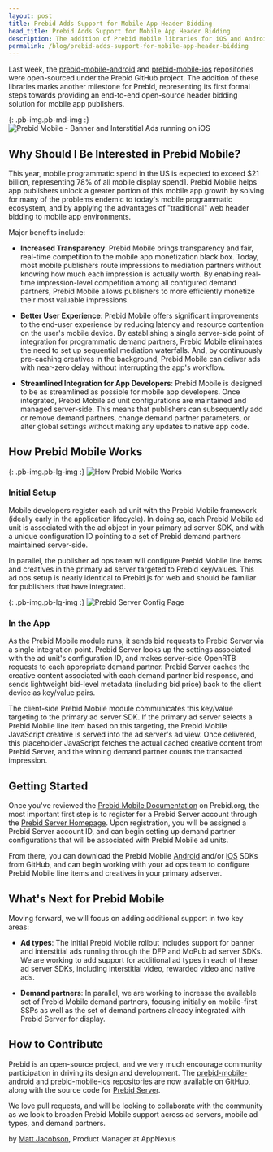 ```yaml
---
layout: post
title: Prebid Adds Support for Mobile App Header Bidding
head_title: Prebid Adds Support for Mobile App Header Bidding
description: The addition of Prebid Mobile libraries for iOS and Android marks another milestone for Prebid, representing its first formal steps towards providing an end-to-end open-source header bidding solution for mobile app publishers.
permalink: /blog/prebid-adds-support-for-mobile-app-header-bidding
---
```


Last week, the [prebid-mobile-android](https://github.com/prebid/prebid-mobile-android) and [prebid-mobile-ios](https://github.com/prebid/prebid-mobile-ios) repositories were open-sourced under the Prebid GitHub project. The addition of these libraries marks another milestone for Prebid, representing its first formal steps towards providing an end-to-end open-source header bidding solution for mobile app publishers.

{: .pb-img.pb-md-img :}
![Prebid Mobile - Banner and Interstitial Ads running on iOS]({{site.baseurl}}/assets/images/blog/prebid-mobile-ios-banner-and-interstitial.png)

## Why Should I Be Interested in Prebid Mobile?

This year, mobile programmatic spend in the US is expected to exceed $21 billion, representing 78% of all mobile display spend1. Prebid Mobile helps app publishers unlock a greater portion of this mobile app growth by solving for many of the problems endemic to today's mobile programmatic ecosystem, and by applying the advantages of "traditional" web header bidding to mobile app environments.

Major benefits include:

- **Increased Transparency**: Prebid Mobile brings transparency and fair, real-time competition to the mobile app monetization black box. Today, most mobile publishers route impressions to mediation partners without knowing how much each impression is actually worth. By enabling real-time impression-level competition among all configured demand partners, Prebid Mobile allows publishers to more efficiently monetize their most valuable impressions.

- **Better User Experience**: Prebid Mobile offers significant improvements to the end-user experience by reducing latency and resource contention on the user's mobile device. By establishing a single server-side point of integration for programmatic demand partners, Prebid Mobile eliminates the need to set up sequential mediation waterfalls. And, by continuously pre-caching creatives in the background, Prebid Mobile can deliver ads with near-zero delay without interrupting the app's workflow.

- **Streamlined Integration for App Developers**: Prebid Mobile is designed to be as streamlined as possible for mobile app developers. Once integrated, Prebid Mobile ad unit configurations are maintained and managed server-side. This means that publishers can subsequently add or remove demand partners, change demand partner parameters, or alter global settings without making any updates to native app code.

## How Prebid Mobile Works

{: .pb-img.pb-lg-img :}
![How Prebid Mobile Works]({{site.baseurl}}/assets/images/blog/prebid-mobile-how-it-works.png)

### Initial Setup

Mobile developers register each ad unit with the Prebid Mobile framework (ideally early in the application lifecycle). In doing so, each Prebid Mobile ad unit is associated with the ad object in your primary ad server SDK, and with a unique configuration ID pointing to a set of Prebid demand partners maintained server-side.

In parallel, the publisher ad ops team will configure Prebid Mobile line items and creatives in the primary ad server targeted to Prebid key/values. This ad ops setup is nearly identical to Prebid.js for web and should be familiar for publishers that have integrated.

{: .pb-img.pb-lg-img :}
![Prebid Server Config Page]({{site.baseurl}}/assets/images/blog/prebid-server-config-page.png)

### In the App

As the Prebid Mobile module runs, it sends bid requests to Prebid Server via a single integration point. Prebid Server looks up the settings associated with the ad unit's configuration ID, and makes server-side OpenRTB requests to each appropriate demand partner. Prebid Server caches the creative content associated with each demand partner bid response, and sends lightweight bid-level metadata (including bid price) back to the client device as key/value pairs.

The client-side Prebid Mobile module communicates this key/value targeting to the primary ad server SDK. If the primary ad server selects a Prebid Mobile line item based on this targeting, the Prebid Mobile JavaScript creative is served into the ad server's ad view. Once delivered, this placeholder JavaScript fetches the actual cached creative content from Prebid Server, and the winning demand partner counts the transacted impression.

## Getting Started

Once you've reviewed the [Prebid Mobile Documentation]({{site.baseurl}}/prebid-mobile) on Prebid.org, the most important first step is to register for a Prebid Server account through the [Prebid Server Homepage](https://prebid.adnxs.com/). Upon registration, you will be assigned a Prebid Server account ID, and can begin setting up demand partner configurations that will be associated with Prebid Mobile ad units.

From there, you can download the Prebid Mobile [Android](https://github.com/prebid/prebid-mobile-android) and/or [iOS](https://github.com/prebid/prebid-mobile-android) SDKs from GitHub, and can begin working with your ad ops team to configure Prebid Mobile line items and creatives in your primary adserver.

## What's Next for Prebid Mobile

Moving forward, we will focus on adding additional support in two key areas:

- **Ad types**: The initial Prebid Mobile rollout includes support for banner and interstitial ads running through the DFP and MoPub ad server SDKs. We are working to add support for additional ad types in each of these ad server SDKs, including interstitial video, rewarded video and native ads.

- **Demand partners**: In parallel, we are working to increase the available set of Prebid Mobile demand partners, focusing initially on mobile-first SSPs as well as the set of demand partners already integrated with Prebid Server for display.

## How to Contribute

Prebid is an open-source project, and we very much encourage community participation in driving its design and development. The [prebid-mobile-android](https://github.com/prebid/prebid-mobile-android) and [prebid-mobile-ios](https://github.com/prebid/prebid-mobile-ios) repositories are now available on GitHub, along with the source code for [Prebid Server](https://github.com/prebid/prebid-server).

We love pull requests, and will be looking to collaborate with the community as we look to broaden Prebid Mobile support across ad servers, mobile ad types, and demand partners.

by [Matt Jacobson](https://www.linkedin.com/in/matthew-jacobson-5a947940/), Product Manager at AppNexus
